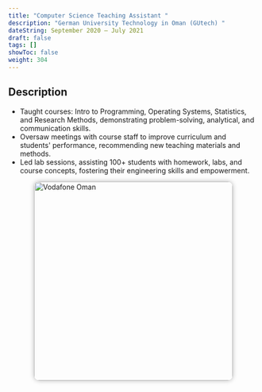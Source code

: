 ```yaml
---
title: "Computer Science Teaching Assistant "
description: "German University Technology in Oman (GUtech) "
dateString: September 2020 – July 2021
draft: false
tags: []
showToc: false
weight: 304
--- 
```

## Description

- Taught courses: Intro to Programming, Operating Systems, Statistics, and Research Methods, demonstrating
problem-solving, analytical, and communication skills.
- Oversaw meetings with course staff to improve curriculum and students' performance, recommending new teaching
materials and methods.
- Led lab sessions, assisting 100+ students with homework, labs, and course concepts, fostering their engineering
skills and empowerment.


<img src="/experience/origin-health/gu.jpeg" alt="Vodafone Oman" style="width:400px; height:400px; display:block; margin:auto; border-radius: 10px; box-shadow: 0 0 10px rgba(0, 0, 0, 0.3);">